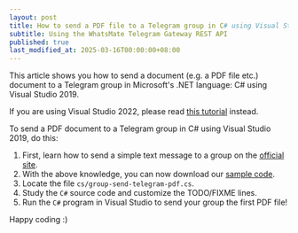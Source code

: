 ```yaml
---
layout: post
title: How to send a PDF file to a Telegram group in C# using Visual Studio 2019
subtitle: Using the WhatsMate Telegram Gateway REST API
published: true
last_modified_at: 2025-03-16T00:00:00+08:00
---
```


This article shows you how to send a document (e.g. a PDF file etc.) document to a Telegram group in Microsoft's .NET language: C# using Visual Studio 2019.

If you are using Visual Studio 2022, please read [this tutorial](/2022-07-20-send-telegram-pdf-group-c-sharp-dot-net-vs2022/) instead.

To send a PDF document to a Telegram group in C# using Visual Studio 2019, do this:

1. First, learn how to send a simple text message to a group on the [official site](https://www.whatsmate.net/telegram-group-message-api.html). 
2. With the above knowledge, you can now download our [sample code](https://github.com/whatsmate/telegram-demos/archive/master.zip).
3. Locate the file `cs/group-send-telegram-pdf.cs`.  <script src="https://gist.github.com/whatsmate/a8f8f182e85ea30bd30a9ba7d82a91d1.js"></script>
4. Study the `C#` source code and customize the TODO/FIXME lines.
5. Run the `C#` program in Visual Studio to send your group the first PDF file!


Happy coding :) 


<br>

